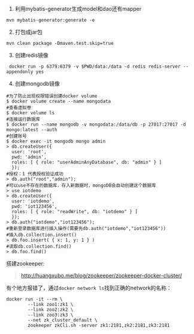 1. 利用mybatis-generator生成model和dao还有mapper
```
mvn mybatis-generator:generate -e
```
2. 打包成jar包
```
mvn clean package -Dmaven.test.skip=true
```
3. 创建redis镜像
```
 docker run -p 6379:6379 -v $PWD/data:/data -d redis redis-server --appendonly yes
```
4. 创建mongodb镜像
```shell
#为了防止出现权限错误创建docker volume
$ docker volume create --name mongodata
#查看虚拟卷
$ docker volume ls
#连接运行数据库
$ docker run --name mongodb -v mongodata:/data/db -p 27017:27017 -d mongo:latest --auth
#创建账号
$ docker exec -it mongodb mongo admin
> db.createUser({ 
  user: 'root', 
  pwd: 'admin', 
  roles: [ { role: "userAdminAnyDatabase", db: "admin" } ] 
  });
#授权：1 代表授权验证成功
> db.auth("root","admin");
#可以use不存在的数据库，存入新数据时，mongoDB会自动创建这个数据库
> use iotdemo
> db.createUser({ 
  user: 'iotdemo', 
  pwd: 'iot123456', 
  roles: [ { role: "readWrite", db: "iotdemo" } ] 
  });
> db.auth("iotdemo","iot123456");
#重新登录数据库进行插入操作(需要先db.auth("iotdemo","iot123456"))
#插入db.collection.insert()
> db.foo.insert( { x: 1, y: 1 } )
#读取db.collection.find()
> db.foo.find()
```
搭建zookeeper:

> http://huangxubo.me/blog/zookeeper/zookeeper-docker-cluster/

有个地方报错了，通过`docker network ls`找到正确的network的名称：
```shell
docker run -it --rm \
        --link zoo1:zk1 \
        --link zoo2:zk2 \
        --link zoo3:zk3 \
        --net zk_cluster_default \
        zookeeper zkCli.sh -server zk1:2181,zk2:2181,zk3:2181
```